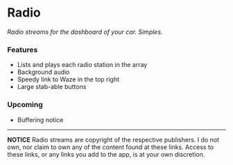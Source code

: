 # Radio
_Radio streams for the dashboard of your car. Simples._

### Features
* Lists and plays each radio station in the array
* Background audio
* Speedy link to Waze in the top right
* Large stab-able buttons

### Upcoming
* Buffering notice

****

**NOTICE**
Radio streams are copyright of the respective publishers. I do not own, nor claim to own any of the content found at these links. Access to these links, or any links you add to the app, is at your own discretion.
